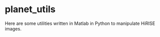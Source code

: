 planet_utils
============

Here are some utilities written in Matlab in Python to manipulate HiRISE images.
